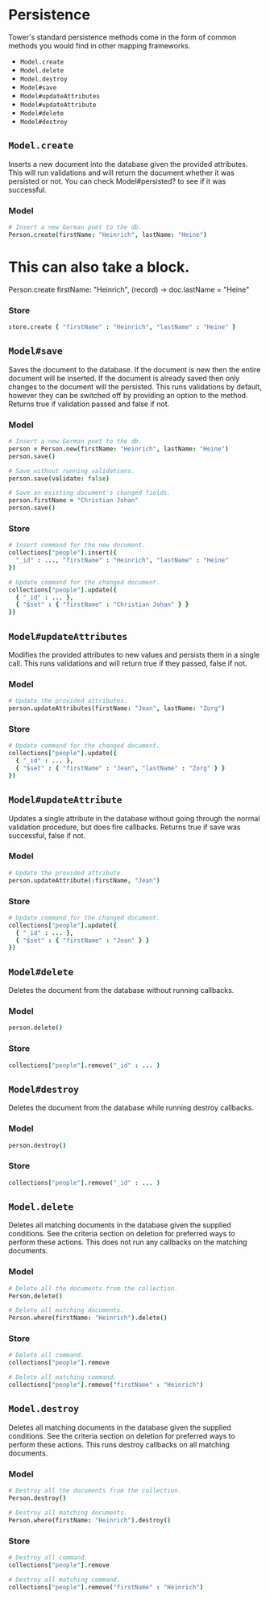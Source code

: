 # Persistence

Tower's standard persistence methods come in the form of common methods you would find in other mapping frameworks.

- `Model.create`
- `Model.delete`
- `Model.destroy`
- `Model#save`
- `Model#updateAttributes`
- `Model#updateAttribute`
- `Model#delete`
- `Model#destroy`

## `Model.create`

Inserts a new document into the database given the provided attributes. This will run validations and will return the document whether it was persisted or not. You can check Model#persisted? to see if it was successful.

### Model

``` coffeescript
# Insert a new German poet to the db.
Person.create(firstName: "Heinrich", lastName: "Heine")
```

# This can also take a block.
Person.create firstName: "Heinrich", (record) ->
  doc.lastName = "Heine"

### Store

``` coffeescript
store.create { "firstName" : "Heinrich", "lastName" : "Heine" }
```

## `Model#save`

Saves the document to the database. If the document is new then the entire document will be inserted. If the document is already saved then only changes to the document will the persisted. This runs validations by default, however they can be switched off by providing an option to the method. Returns true if validation passed and false if not.

### Model

``` coffeescript
# Insert a new German poet to the db.
person = Person.new(firstName: "Heinrich", lastName: "Heine")
person.save()

# Save without running validations.
person.save(validate: false)

# Save an existing document's changed fields.
person.firstName = "Christian Johan"
person.save()
```

### Store

``` coffeescript
# Insert command for the new document.
collections["people"].insert({
  "_id" : ..., "firstName" : "Heinrich", "lastName" : "Heine"
})

# Update command for the changed document.
collections["people"].update({
  { "_id" : ... },
  { "$set" : { "firstName" : "Christian Johan" } }
})
```

## `Model#updateAttributes`

Modifies the provided attributes to new values and persists them in a single call. This runs validations and will return true if they passed, false if not.

### Model

``` coffeescript
# Update the provided attributes.
person.updateAttributes(firstName: "Jean", lastName: "Zorg")
```

### Store

``` coffeescript
# Update command for the changed document.
collections["people"].update({
  { "_id" : ... },
  { "$set" : { "firstName" : "Jean", "lastName" : "Zorg" } }
})
```

## `Model#updateAttribute`

Updates a single attribute in the database without going through the normal validation procedure, but does fire callbacks. Returns true if save was successful, false if not.

### Model

``` coffeescript
# Update the provided attribute.
person.updateAttribute(:firstName, "Jean")
```

### Store

``` coffeescript
# Update command for the changed document.
collections["people"].update({
  { "_id" : ... },
  { "$set" : { "firstName" : "Jean" } }
})
```

## `Model#delete`

Deletes the document from the database without running callbacks.

### Model

``` coffeescript
person.delete()
```

### Store

``` coffeescript
collections["people"].remove("_id" : ... )
```

## `Model#destroy`

Deletes the document from the database while running destroy callbacks.

### Model

``` coffeescript
person.destroy()
```

### Store

``` coffeescript
collections["people"].remove("_id" : ... )
```

## `Model.delete`

Deletes all matching documents in the database given the supplied conditions. See the criteria section on deletion for preferred ways to perform these actions. This does not run any callbacks on the matching documents.

### Model

``` coffeescript
# Delete all the documents from the collection.
Person.delete()

# Delete all matching documents.
Person.where(firstName: "Heinrich").delete()
```

### Store

``` coffeescript
# Delete all command.
collections["people"].remove

# Delete all matching command.
collections["people"].remove("firstName" : "Heinrich")
```

## `Model.destroy`

Deletes all matching documents in the database given the supplied conditions. See the criteria section on deletion for preferred ways to perform these actions. This runs destroy callbacks on all matching documents.

### Model

``` coffeescript
# Destroy all the documents from the collection.
Person.destroy()

# Destroy all matching documents.
Person.where(firstName: "Heinrich").destroy()
```

### Store

``` coffeescript
# Destroy all command.
collections["people"].remove

# Destroy all matching command.
collections["people"].remove("firstName" : "Heinrich")
```

